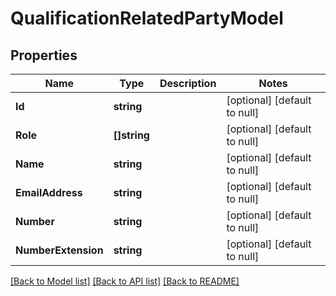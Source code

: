 # QualificationRelatedPartyModel

## Properties
Name | Type | Description | Notes
------------ | ------------- | ------------- | -------------
**Id** | **string** |  | [optional] [default to null]
**Role** | **[]string** |  | [optional] [default to null]
**Name** | **string** |  | [optional] [default to null]
**EmailAddress** | **string** |  | [optional] [default to null]
**Number** | **string** |  | [optional] [default to null]
**NumberExtension** | **string** |  | [optional] [default to null]

[[Back to Model list]](../README.md#documentation-for-models) [[Back to API list]](../README.md#documentation-for-api-endpoints) [[Back to README]](../README.md)

